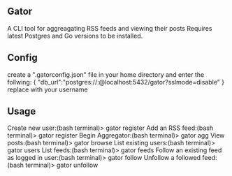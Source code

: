 Gator
-----
A CLI tool for aggreagating RSS feeds and viewing their posts
Requires latest Postgres and Go versions to be installed.

Config
------
create a ".gatorconfig.json" file in your home directory and enter the follwing:
  {
    "db_url":"postgres://<username>:@localhost:5432/gator?sslmode=disable"
  }
replace <username> with your username

Usage
-----
Create new user:(bash terminal)> gator register <username> 
Add an RSS feed:(bash terminal)> gator register <url> 
Begin Aggregator:(bash terminal)> gator agg <time interval in seconds>
View posts:(bash terminal)> gator browse <result limit>
List existing users:(bash terminal)> gator users
List feeds:(bash terminal)> gator feeds
Follow an existing feed as logged in user:(bash terminal)> gator follow <url>
Unfollow a followed feed:(bash terminal)> gator unfollow <url>
